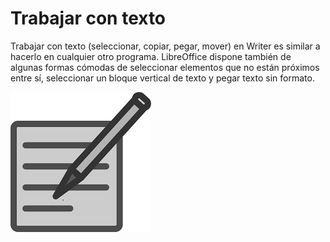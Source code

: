 
# Trabajar con texto

Trabajar con texto (seleccionar, copiar, pegar, mover) en Writer es similar a hacerlo en cualquier otro programa. LibreOffice dispone también de algunas formas cómodas de seleccionar elementos que no están próximos entre sí, seleccionar un bloque vertical de texto y pegar texto sin formato.

![](img/texto.png)
